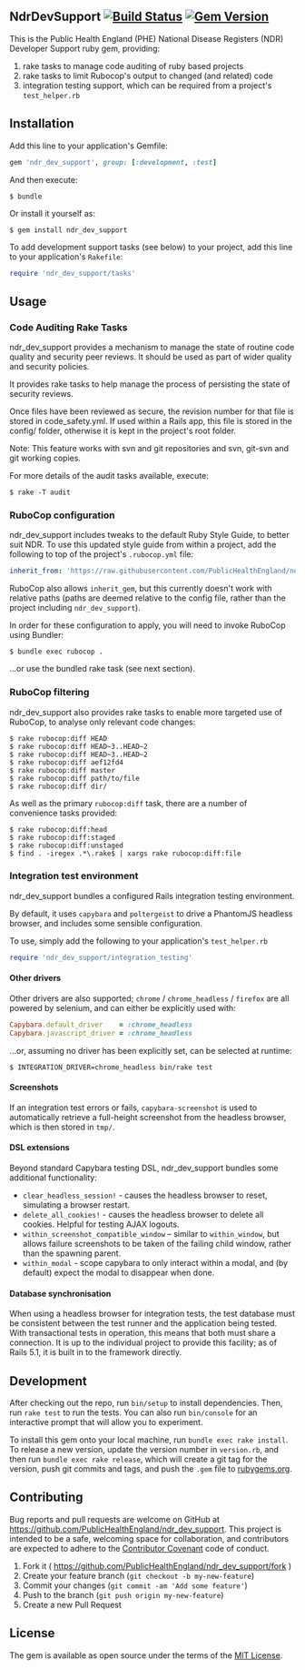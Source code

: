 ## NdrDevSupport [![Build Status](https://travis-ci.org/PublicHealthEngland/ndr_dev_support.svg?branch=master)](https://travis-ci.org/PublicHealthEngland/ndr_dev_support) [![Gem Version](https://badge.fury.io/rb/ndr_dev_support.svg)](https://badge.fury.io/rb/ndr_dev_support)

This is the Public Health England (PHE) National Disease Registers (NDR) Developer Support ruby gem,
providing:

1. rake tasks to manage code auditing of ruby based projects
2. rake tasks to limit Rubocop's output to changed (and related) code
3. integration testing support, which can be required from a project's `test_helper.rb`

## Installation

Add this line to your application's Gemfile:

```ruby
gem 'ndr_dev_support', group: [:development, :test]
```

And then execute:

    $ bundle

Or install it yourself as:

    $ gem install ndr_dev_support

To add development support tasks (see below) to your project, add this line to your application's `Rakefile`:

```ruby
require 'ndr_dev_support/tasks'
```

## Usage

### Code Auditing Rake Tasks

ndr_dev_support provides a mechanism to manage the state of routine code quality and security peer reviews. It should be used as part of wider quality and security policies.

It provides rake tasks to help manage the process of persisting the state of security reviews.

Once files have been reviewed as secure, the revision number for that file is stored in code_safety.yml. If used within a Rails app, this file is stored in the config/ folder, otherwise it is kept in the project's root folder.

Note: This feature works with svn and git repositories and svn, git-svn and git working copies.

For more details of the audit tasks available, execute:

    $ rake -T audit

### RuboCop configuration

ndr_dev_support includes tweaks to the default Ruby Style Guide, to better suit NDR.
To use this updated style guide from within a project, add the following to top of the project's `.rubocop.yml` file:

```yaml
inherit_from: 'https://raw.githubusercontent.com/PublicHealthEngland/ndr_dev_support/master/.rubocop.yml'
```

RuboCop also allows `inherit_gem`, but this currently doesn't work with relative paths (paths are deemed relative to the config file, rather than the project including `ndr_dev_support`).

In order for these configuration to apply, you will need to invoke RuboCop using Bundler:

```
$ bundle exec rubocop .
```
...or use the bundled rake task (see next section).

### RuboCop filtering

ndr_dev_support also provides rake tasks to enable more targeted use of RuboCop, to analyse only relevant code changes:
```
$ rake rubocop:diff HEAD
$ rake rubocop:diff HEAD~3..HEAD~2
$ rake rubocop:diff HEAD~3..HEAD~2
$ rake rubocop:diff aef12fd4
$ rake rubocop:diff master
$ rake rubocop:diff path/to/file
$ rake rubocop:diff dir/
```
As well as the primary `rubocop:diff` task, there are a number of convenience tasks provided:
```
$ rake rubocop:diff:head
$ rake rubocop:diff:staged
$ rake rubocop:diff:unstaged
$ find . -iregex .*\.rake$ | xargs rake rubocop:diff:file
```

### Integration test environment

ndr_dev_support bundles a configured Rails integration testing environment.

By default, it uses `capybara` and `poltergeist` to drive a PhantomJS headless browser, and includes some sensible configuration.

To use, simply add the following to your application's `test_helper.rb`

```ruby
require 'ndr_dev_support/integration_testing'
```

#### Other drivers

Other drivers are also supported; `chrome` / `chrome_headless` / `firefox` are all powered by selenium, and can either be explicitly used with:

```ruby
Capybara.default_driver    = :chrome_headless
Capybara.javascript_driver = :chrome_headless
```

...or, assuming no driver has been explicitly set, can be selected at runtime:

```
$ INTEGRATION_DRIVER=chrome_headless bin/rake test
```

#### Screenshots

If an integration test errors or fails, `capybara-screenshot` is used to automatically retrieve a full-height screenshot from the headless browser, which is then stored in `tmp/`.

#### DSL extensions

Beyond standard Capybara testing DSL, ndr_dev_support bundles some additional functionality:

* `clear_headless_session!` - causes the headless browser to reset, simulating a browser restart.
* `delete_all_cookies!` - causes the headless browser to delete all cookies. Helpful for testing AJAX logouts.
* `within_screenshot_compatible_window` – similar to `within_window`, but allows failure screenshots to be taken of the failing child window, rather than the spawning parent.
* `within_modal` - scope capybara to only interact within a modal, and (by default) expect the modal to disappear when done.

#### Database synchronisation

When using a headless browser for integration tests, the test database must be consistent between the test runner and the application being tested. With transactional tests in operation, this means that both must share a connection. It is up to the individual project to provide this facility; as of Rails 5.1, it is built in to the framework directly.

## Development

After checking out the repo, run `bin/setup` to install dependencies. Then, run `rake test` to run the tests. You can also run `bin/console` for an interactive prompt that will allow you to experiment.

To install this gem onto your local machine, run `bundle exec rake install`. To release a new version, update the version number in `version.rb`, and then run `bundle exec rake release`, which will create a git tag for the version, push git commits and tags, and push the `.gem` file to [rubygems.org](https://rubygems.org).

## Contributing

Bug reports and pull requests are welcome on GitHub at https://github.com/PublicHealthEngland/ndr_dev_support. This project is intended to be a safe, welcoming space for collaboration, and contributors are expected to adhere to the [Contributor Covenant](http://contributor-covenant.org) code of conduct.

1. Fork it ( https://github.com/PublicHealthEngland/ndr_dev_support/fork )
2. Create your feature branch (`git checkout -b my-new-feature`)
3. Commit your changes (`git commit -am 'Add some feature'`)
4. Push to the branch (`git push origin my-new-feature`)
5. Create a new Pull Request

## License

The gem is available as open source under the terms of the [MIT License](http://opensource.org/licenses/MIT).

